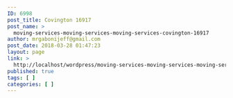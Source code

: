 ```yaml
---
ID: 6998
post_title: Covington 16917
post_name: >
  moving-services-moving-services-moving-services-covington-16917
author: mrgabonijeff@gmail.com
post_date: 2018-03-28 01:47:23
layout: page
link: >
  http://localhost/wordpress/moving-services-moving-services-moving-services-covington-16917/
published: true
tags: [ ]
categories: [ ]
---
```

